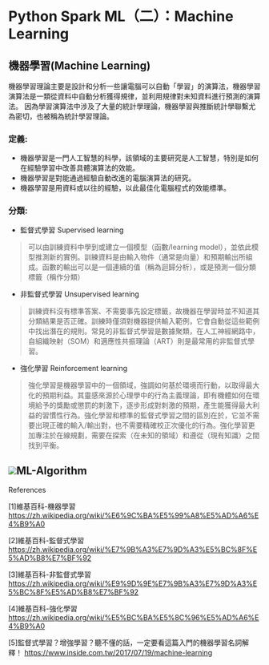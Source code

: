 # Python Spark ML（二）：Machine Learning
## 機器學習(Machine Learning)

機器學習理論主要是設計和分析一些讓電腦可以自動「學習」的演算法，機器學習演算法是一類從資料中自動分析獲得規律，並利用規律對未知資料進行預測的演算法。
因為學習演算法中涉及了大量的統計學理論，機器學習與推斷統計學聯繫尤為密切，也被稱為統計學習理論。

### 定義:
* 機器學習是一門人工智慧的科學，該領域的主要研究是人工智慧，特別是如何在經驗學習中改善具體演算法的效能。
* 機器學習是對能通過經驗自動改進的電腦演算法的研究。
* 機器學習是用資料或以往的經驗，以此最佳化電腦程式的效能標準。

### 分類:
* 監督式學習 Supervised learning
> 可以由訓練資料中學到或建立一個模型（函數/learning model），並依此模型推測新的實例。訓練資料是由輸入物件（通常是向量）和預期輸出所組成。函數的輸出可以是一個連續的值（稱為迴歸分析），或是預測一個分類標籤（稱作分類）
* 非監督式學習 Unsupervised learning
> 訓練資料沒有標準答案、不需要事先設定標籤，故機器在學習時並不知道其分類結果是否正確。訓練時僅須對機器提供輸入範例，它會自動從這些範例中找出潛在的規則。常見的非監督式學習是數據聚類，在人工神經網路中，自組織映射（SOM）和適應性共振理論（ART）則是最常用的非監督式學習。
* 強化學習 Reinforcement learning
> 強化學習是機器學習中的一個領域，強調如何基於環境而行動，以取得最大化的預期利益。其靈感來源於心理學中的行為主義理論，即有機體如何在環境給予的獎勵或懲罰的刺激下，逐步形成對刺激的預期，產生能獲得最大利益的習慣性行為。強化學習和標準的監督式學習之間的區別在於，它並不需要出現正確的輸入/輸出對，也不需要精確校正次優化的行為。強化學習更加專注於在線規劃，需要在探索（在未知的領域）和遵從（現有知識）之間找到平衡。

![](https://dl.dropbox.com/s/7r96lbcgficwd2v/ML-Algorithm.png)ML-Algorithm
----

References

[1]維基百科-機器學習
https://zh.wikipedia.org/wiki/%E6%9C%BA%E5%99%A8%E5%AD%A6%E4%B9%A0

[2]維基百科-監督式學習
https://zh.wikipedia.org/wiki/%E7%9B%A3%E7%9D%A3%E5%BC%8F%E5%AD%B8%E7%BF%92

[3]維基百科-非監督式學習
https://zh.wikipedia.org/wiki/%E9%9D%9E%E7%9B%A3%E7%9D%A3%E5%BC%8F%E5%AD%B8%E7%BF%92

[4]維基百科-強化學習
https://zh.wikipedia.org/wiki/%E5%BC%BA%E5%8C%96%E5%AD%A6%E4%B9%A0

[5]監督式學習？增強學習？聽不懂的話，一定要看這篇入門的機器學習名詞解釋！
https://www.inside.com.tw/2017/07/19/machine-learning
